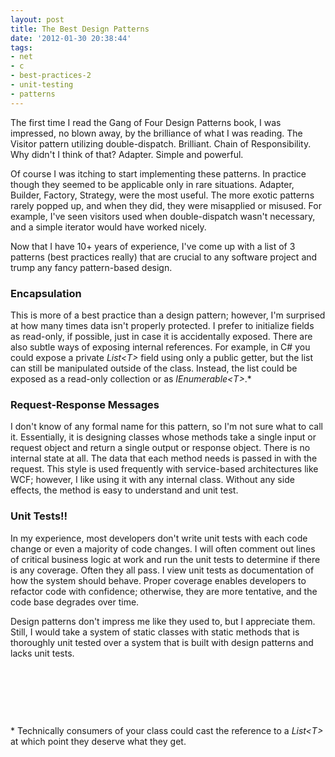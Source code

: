 ```yaml
---
layout: post
title: The Best Design Patterns
date: '2012-01-30 20:38:44'
tags:
- net
- c
- best-practices-2
- unit-testing
- patterns
---
```


The first time I read the Gang of Four Design Patterns book, I was impressed, no blown away, by the brilliance of what I was reading. The Visitor pattern utilizing double-dispatch. Brilliant. Chain of Responsibility. Why didn't I think of that? Adapter. Simple and powerful.

Of course I was itching to start implementing these patterns. In practice though they seemed to be applicable only in rare situations. Adapter, Builder, Factory, Strategy, were the most useful. The more exotic patterns rarely popped up, and when they did, they were misapplied or misused. For example, I've seen visitors used when double-dispatch wasn't necessary, and a simple iterator would have worked nicely.

Now that I have 10+ years of experience, I've come up with a list of 3 patterns (best practices really) that are crucial to any software project and trump any fancy pattern-based design.
<h3>Encapsulation</h3>
This is more of a best practice than a design pattern; however, I'm surprised at how many times data isn't properly protected. I prefer to initialize fields as read-only, if possible, just in case it is accidentally exposed. There are also subtle ways of exposing internal references. For example, in C# you could expose a private <em>List&lt;T&gt;</em> field using only a public getter, but the list can still be manipulated outside of the class. Instead, the list could be exposed as a read-only collection or as <em>IEnumerable&lt;T&gt;</em>.*
<h3>Request-Response Messages</h3>
I don't know of any formal name for this pattern, so I'm not sure what to call it. Essentially, it is designing classes whose methods take a single input or request object and return a single output or response object. There is no internal state at all. The data that each method needs is passed in with the request. This style is used frequently with service-based architectures like WCF; however, I like using it with any internal class. Without any side effects, the method is easy to understand and unit test.
<h3>Unit Tests!!</h3>
In my experience, most developers don't write unit tests with each code change or even a majority of code changes. I will often comment out lines of critical business logic at work and run the unit tests to determine if there is any coverage. Often they all pass. I view unit tests as documentation of how the system should behave. Proper coverage enables developers to refactor code with confidence; otherwise, they are more tentative, and the code base degrades over time.

Design patterns don't impress me like they used to, but I appreciate them. Still, I would take a system of static classes with static methods that is thoroughly unit tested over a system that is built with design patterns and lacks unit tests.

&nbsp;

&nbsp;

&nbsp;

\* Technically consumers of your class could cast the reference to a <em>List&lt;T&gt;</em> at which point they deserve what they get.